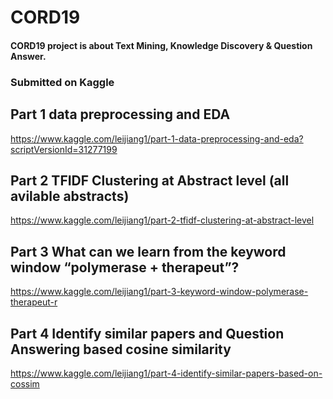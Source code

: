 # CORD19
#### CORD19 project is about Text Mining, Knowledge Discovery & Question Answer.

### Submitted on Kaggle

## Part 1 data preprocessing and EDA

https://www.kaggle.com/leijiang1/part-1-data-preprocessing-and-eda?scriptVersionId=31277199

## Part 2 TFIDF Clustering at Abstract level (all avilable abstracts)

https://www.kaggle.com/leijiang1/part-2-tfidf-clustering-at-abstract-level

## Part 3 What can we learn from the keyword window “polymerase + therapeut”?

https://www.kaggle.com/leijiang1/part-3-keyword-window-polymerase-therapeut-r

## Part 4 Identify similar papers and Question Answering based cosine similarity

https://www.kaggle.com/leijiang1/part-4-identify-similar-papers-based-on-cossim
